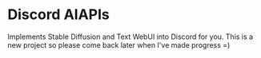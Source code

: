 # Discord AIAPIs
Implements Stable Diffusion and Text WebUI into Discord for you. This is a new project so please come back later when I've made progress =)
